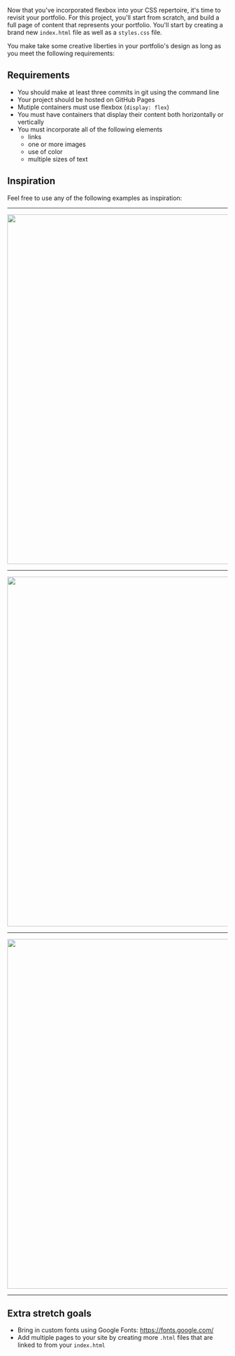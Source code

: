 

Now that you've incorporated flexbox into your CSS repertoire, it's time to revisit your portfolio. For this project, you'll start from scratch, and build a full page of content that represents your portfolio. You'll start by creating a brand new `index.html` file as well as a `styles.css` file.

You make take some creative liberties in your portfolio's design as long as you meet the following requirements:

## Requirements

* You should make at least three commits in git using the command line
* Your project should be hosted on GitHub Pages
* Mutiple containers must use flexbox (`display: flex`)
* You must have containers that display their content both horizontally or vertically
* You must incorporate all of the following elements
  * links
  * one or more images
  * use of color
  * multiple sizes of text

## Inspiration

Feel free to use any of the following examples as inspiration:

---

<img src="https://weblium.com/blog/wp-content/uploads/2019/01/imgonline-com-ua-Compressed-eJEwc0Yum2hEh-1000x601.jpg" width="800px" />

---

<img src="https://summarynetworks.com/wp-content/uploads/2021/06/1623787361_maxresdefault.jpg" width="800px" />

---

<img src="https://weblium.com/blog/wp-content/uploads/2019/01/Screenshot_46.png" width="800px" />

---

## Extra stretch goals

* Bring in custom fonts using Google Fonts: https://fonts.google.com/
* Add multiple pages to your site by creating more `.html` files that are linked to from your `index.html`
